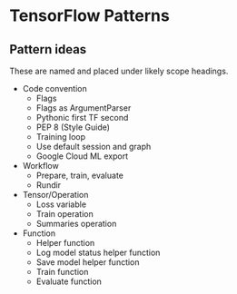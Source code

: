 # TensorFlow Patterns

## Pattern ideas

These are named and placed under likely scope headings.

- Code convention
  - Flags
  - Flags as ArgumentParser
  - Pythonic first TF second
  - PEP 8 (Style Guide)
  - Training loop
  - Use default session and graph
  - Google Cloud ML export
- Workflow
  - Prepare, train, evaluate
  - Rundir
- Tensor/Operation
  - Loss variable
  - Train operation
  - Summaries operation
- Function
  - Helper function
  - Log model status helper function
  - Save model helper function
  - Train function
  - Evaluate function
